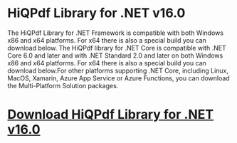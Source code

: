 # HiQPdf Library for .NET v16.0

The HiQPdf Library for .NET Framework is compatible with both Windows x86 and x64 platforms. For x64 there is also a special build you can download below. The HiQPdf library for .NET Core is compatible with .NET Core 6.0 and later and with .NET Standard 2.0 and later on both Windows x86 and x64 platforms. For x64 there is also a special build you can download below.For other platforms supporting .NET Core, including Linux, MacOS, Xamarin, Azure App Service or Azure Functions, you can download the Multi-Platform Solution packages.

# [Download HiQPdf Library for .NET v16.0](https://developer.team/dotnet/35234-hiqpdf-library-for-net-v160.html)
